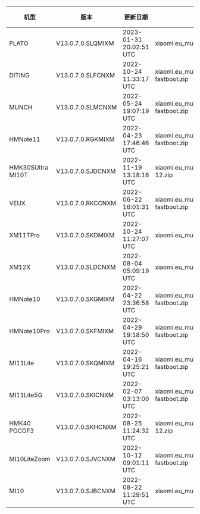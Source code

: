 | 机型 | 版本 | 更新日期 | 文件名 | 大小 | 下载链接 |
| ---- | ---- | ---- | ---- | ---- | ---- |
| PLATO | V13.0.7.0.SLQMIXM | 2023-01-31 20:02:51 UTC | xiaomi.eu_multi_PLATO_V13.0.7.0.SLQMIXM_v13-12.zip | 4.7 GB | [SourceForge](https://sourceforge.net/projects/xiaomi-eu-multilang-miui-roms/files/xiaomi.eu/MIUI-STABLE-RELEASES/MIUIv13/xiaomi.eu_multi_PLATO_V13.0.7.0.SLQMIXM_v13-12.zip/download) |
| DITING | V13.0.7.0.SLFCNXM | 2022-10-24 11:33:17 UTC | xiaomi.eu_multi_DITING_V13.0.7.0.SLFCNXM_v13-12-fastboot.zip | 4.9 GB | [SourceForge](https://sourceforge.net/projects/xiaomi-eu-multilang-miui-roms/files/xiaomi.eu/MIUI-STABLE-RELEASES/MIUIv13/xiaomi.eu_multi_DITING_V13.0.7.0.SLFCNXM_v13-12-fastboot.zip/download) |
| MUNCH | V13.0.7.0.SLMCNXM | 2022-05-24 19:07:19 UTC | xiaomi.eu_multi_MUNCH_V13.0.7.0.SLMCNXM_v13-12-fastboot.zip | 4.1 GB | [SourceForge](https://sourceforge.net/projects/xiaomi-eu-multilang-miui-roms/files/xiaomi.eu/MIUI-STABLE-RELEASES/MIUIv13/xiaomi.eu_multi_MUNCH_V13.0.7.0.SLMCNXM_v13-12-fastboot.zip/download) |
| HMNote11 | V13.0.7.0.RGKMIXM | 2022-04-23 17:46:46 UTC | xiaomi.eu_multi_HMNote11_V13.0.7.0.RGKMIXM_v13-11-fastboot.zip | 3.5 GB | [SourceForge](https://sourceforge.net/projects/xiaomi-eu-multilang-miui-roms/files/xiaomi.eu/MIUI-STABLE-RELEASES/MIUIv13/xiaomi.eu_multi_HMNote11_V13.0.7.0.RGKMIXM_v13-11-fastboot.zip/download) |
| HMK30SUltra MI10T | V13.0.7.0.SJDCNXM | 2022-11-19 13:18:16 UTC | xiaomi.eu_multi_HMK30SUltra_MI10T_V13.0.7.0.SJDCNXM_v13-12.zip | 3.6 GB | [SourceForge](https://sourceforge.net/projects/xiaomi-eu-multilang-miui-roms/files/xiaomi.eu/MIUI-STABLE-RELEASES/MIUIv13/xiaomi.eu_multi_HMK30SUltra_MI10T_V13.0.7.0.SJDCNXM_v13-12.zip/download) |
| VEUX | V13.0.7.0.RKCCNXM | 2022-06-22 16:01:31 UTC | xiaomi.eu_multi_VEUX_V13.0.7.0.RKCCNXM_v13-11-fastboot.zip | 3.7 GB | [SourceForge](https://sourceforge.net/projects/xiaomi-eu-multilang-miui-roms/files/xiaomi.eu/MIUI-STABLE-RELEASES/MIUIv13/xiaomi.eu_multi_VEUX_V13.0.7.0.RKCCNXM_v13-11-fastboot.zip/download) |
| XM11TPro | V13.0.7.0.SKDMIXM | 2022-10-24 11:27:07 UTC | xiaomi.eu_multi_XM11TPro_V13.0.7.0.SKDMIXM_v13-12.zip | 4.0 GB | [SourceForge](https://sourceforge.net/projects/xiaomi-eu-multilang-miui-roms/files/xiaomi.eu/MIUI-STABLE-RELEASES/MIUIv13/xiaomi.eu_multi_XM11TPro_V13.0.7.0.SKDMIXM_v13-12.zip/download) |
| XM12X | V13.0.7.0.SLDCNXM | 2022-08-04 05:09:19 UTC | xiaomi.eu_multi_XM12X_V13.0.7.0.SLDCNXM_v13-12.zip | 3.8 GB | [SourceForge](https://sourceforge.net/projects/xiaomi-eu-multilang-miui-roms/files/xiaomi.eu/MIUI-STABLE-RELEASES/MIUIv13/xiaomi.eu_multi_XM12X_V13.0.7.0.SLDCNXM_v13-12.zip/download) |
| HMNote10 | V13.0.7.0.SKGMIXM | 2022-04-22 23:36:58 UTC | xiaomi.eu_multi_HMNote10_V13.0.7.0.SKGMIXM_v13-12-fastboot.zip | 3.5 GB | [SourceForge](https://sourceforge.net/projects/xiaomi-eu-multilang-miui-roms/files/xiaomi.eu/MIUI-STABLE-RELEASES/MIUIv13/xiaomi.eu_multi_HMNote10_V13.0.7.0.SKGMIXM_v13-12-fastboot.zip/download) |
| HMNote10Pro | V13.0.7.0.SKFMIXM | 2022-04-29 19:18:50 UTC | xiaomi.eu_multi_HMNote10Pro_V13.0.7.0.SKFMIXM_v13-12-fastboot.zip | 3.5 GB | [SourceForge](https://sourceforge.net/projects/xiaomi-eu-multilang-miui-roms/files/xiaomi.eu/MIUI-STABLE-RELEASES/MIUIv13/xiaomi.eu_multi_HMNote10Pro_V13.0.7.0.SKFMIXM_v13-12-fastboot.zip/download) |
| MI11Lite | V13.0.7.0.SKQMIXM | 2022-04-16 19:25:21 UTC | xiaomi.eu_multi_MI11Lite_V13.0.7.0.SKQMIXM_v13-12-fastboot.zip | 3.5 GB | [SourceForge](https://sourceforge.net/projects/xiaomi-eu-multilang-miui-roms/files/xiaomi.eu/MIUI-STABLE-RELEASES/MIUIv13/xiaomi.eu_multi_MI11Lite_V13.0.7.0.SKQMIXM_v13-12-fastboot.zip/download) |
| MI11Lite5G | V13.0.7.0.SKICNXM | 2022-02-07 03:13:00 UTC | xiaomi.eu_multi_MI11Lite5G_V13.0.7.0.SKICNXM_v13-12-fastboot.zip | 4.1 GB | [SourceForge](https://sourceforge.net/projects/xiaomi-eu-multilang-miui-roms/files/xiaomi.eu/MIUI-STABLE-RELEASES/MIUIv13/xiaomi.eu_multi_MI11Lite5G_V13.0.7.0.SKICNXM_v13-12-fastboot.zip/download) |
| HMK40 POCOF3 | V13.0.7.0.SKHCNXM | 2022-08-25 11:24:32 UTC | xiaomi.eu_multi_HMK40_POCOF3_V13.0.7.0.SKHCNXM_v13-12.zip | 3.7 GB | [SourceForge](https://sourceforge.net/projects/xiaomi-eu-multilang-miui-roms/files/xiaomi.eu/MIUI-STABLE-RELEASES/MIUIv13/xiaomi.eu_multi_HMK40_POCOF3_V13.0.7.0.SKHCNXM_v13-12.zip/download) |
| MI10LiteZoom | V13.0.7.0.SJVCNXM | 2022-10-12 09:01:11 UTC | xiaomi.eu_multi_MI10LiteZoom_V13.0.7.0.SJVCNXM_v13-12-fastboot.zip | 3.9 GB | [SourceForge](https://sourceforge.net/projects/xiaomi-eu-multilang-miui-roms/files/xiaomi.eu/MIUI-STABLE-RELEASES/MIUIv13/xiaomi.eu_multi_MI10LiteZoom_V13.0.7.0.SJVCNXM_v13-12-fastboot.zip/download) |
| MI10 | V13.0.7.0.SJBCNXM | 2022-08-22 11:29:51 UTC | xiaomi.eu_multi_MI10_V13.0.7.0.SJBCNXM_v13-12.zip | 3.7 GB | [SourceForge](https://sourceforge.net/projects/xiaomi-eu-multilang-miui-roms/files/xiaomi.eu/MIUI-STABLE-RELEASES/MIUIv13/xiaomi.eu_multi_MI10_V13.0.7.0.SJBCNXM_v13-12.zip/download) |

